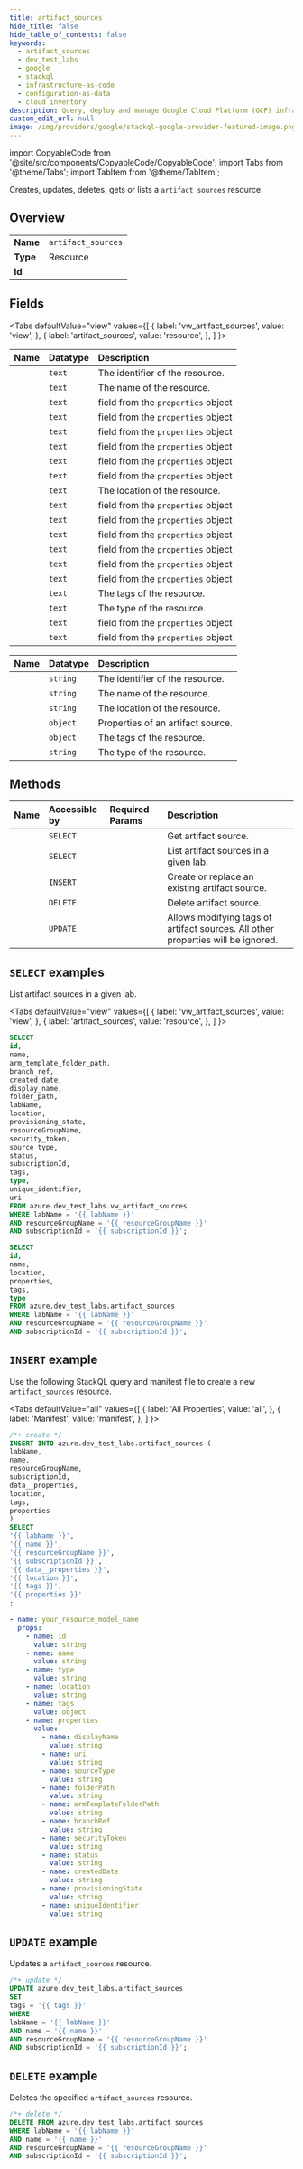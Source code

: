 ```yaml
---
title: artifact_sources
hide_title: false
hide_table_of_contents: false
keywords:
  - artifact_sources
  - dev_test_labs
  - google
  - stackql
  - infrastructure-as-code
  - configuration-as-data
  - cloud inventory
description: Query, deploy and manage Google Cloud Platform (GCP) infrastructure and resources using SQL
custom_edit_url: null
image: /img/providers/google/stackql-google-provider-featured-image.png
---
```


import CopyableCode from '@site/src/components/CopyableCode/CopyableCode';
import Tabs from '@theme/Tabs';
import TabItem from '@theme/TabItem';

Creates, updates, deletes, gets or lists a <code>artifact_sources</code> resource.

## Overview
<table><tbody>
<tr><td><b>Name</b></td><td><code>artifact_sources</code></td></tr>
<tr><td><b>Type</b></td><td>Resource</td></tr>
<tr><td><b>Id</b></td><td><CopyableCode code="azure.dev_test_labs.artifact_sources" /></td></tr>
</tbody></table>

## Fields
<Tabs
    defaultValue="view"
    values={[
        { label: 'vw_artifact_sources', value: 'view', },
        { label: 'artifact_sources', value: 'resource', },
    ]
}>
<TabItem value="view">

| Name | Datatype | Description |
|:-----|:---------|:------------|
| <CopyableCode code="id" /> | `text` | The identifier of the resource. |
| <CopyableCode code="name" /> | `text` | The name of the resource. |
| <CopyableCode code="arm_template_folder_path" /> | `text` | field from the `properties` object |
| <CopyableCode code="branch_ref" /> | `text` | field from the `properties` object |
| <CopyableCode code="created_date" /> | `text` | field from the `properties` object |
| <CopyableCode code="display_name" /> | `text` | field from the `properties` object |
| <CopyableCode code="folder_path" /> | `text` | field from the `properties` object |
| <CopyableCode code="labName" /> | `text` | field from the `properties` object |
| <CopyableCode code="location" /> | `text` | The location of the resource. |
| <CopyableCode code="provisioning_state" /> | `text` | field from the `properties` object |
| <CopyableCode code="resourceGroupName" /> | `text` | field from the `properties` object |
| <CopyableCode code="security_token" /> | `text` | field from the `properties` object |
| <CopyableCode code="source_type" /> | `text` | field from the `properties` object |
| <CopyableCode code="status" /> | `text` | field from the `properties` object |
| <CopyableCode code="subscriptionId" /> | `text` | field from the `properties` object |
| <CopyableCode code="tags" /> | `text` | The tags of the resource. |
| <CopyableCode code="type" /> | `text` | The type of the resource. |
| <CopyableCode code="unique_identifier" /> | `text` | field from the `properties` object |
| <CopyableCode code="uri" /> | `text` | field from the `properties` object |
</TabItem>
<TabItem value="resource">

| Name | Datatype | Description |
|:-----|:---------|:------------|
| <CopyableCode code="id" /> | `string` | The identifier of the resource. |
| <CopyableCode code="name" /> | `string` | The name of the resource. |
| <CopyableCode code="location" /> | `string` | The location of the resource. |
| <CopyableCode code="properties" /> | `object` | Properties of an artifact source. |
| <CopyableCode code="tags" /> | `object` | The tags of the resource. |
| <CopyableCode code="type" /> | `string` | The type of the resource. |
</TabItem></Tabs>

## Methods
| Name | Accessible by | Required Params | Description |
|:-----|:--------------|:----------------|:------------|
| <CopyableCode code="get" /> | `SELECT` | <CopyableCode code="labName, name, resourceGroupName, subscriptionId" /> | Get artifact source. |
| <CopyableCode code="list" /> | `SELECT` | <CopyableCode code="labName, resourceGroupName, subscriptionId" /> | List artifact sources in a given lab. |
| <CopyableCode code="create_or_update" /> | `INSERT` | <CopyableCode code="labName, name, resourceGroupName, subscriptionId, data__properties" /> | Create or replace an existing artifact source. |
| <CopyableCode code="delete" /> | `DELETE` | <CopyableCode code="labName, name, resourceGroupName, subscriptionId" /> | Delete artifact source. |
| <CopyableCode code="update" /> | `UPDATE` | <CopyableCode code="labName, name, resourceGroupName, subscriptionId" /> | Allows modifying tags of artifact sources. All other properties will be ignored. |

## `SELECT` examples

List artifact sources in a given lab.

<Tabs
    defaultValue="view"
    values={[
        { label: 'vw_artifact_sources', value: 'view', },
        { label: 'artifact_sources', value: 'resource', },
    ]
}>
<TabItem value="view">

```sql
SELECT
id,
name,
arm_template_folder_path,
branch_ref,
created_date,
display_name,
folder_path,
labName,
location,
provisioning_state,
resourceGroupName,
security_token,
source_type,
status,
subscriptionId,
tags,
type,
unique_identifier,
uri
FROM azure.dev_test_labs.vw_artifact_sources
WHERE labName = '{{ labName }}'
AND resourceGroupName = '{{ resourceGroupName }}'
AND subscriptionId = '{{ subscriptionId }}';
```
</TabItem>
<TabItem value="resource">


```sql
SELECT
id,
name,
location,
properties,
tags,
type
FROM azure.dev_test_labs.artifact_sources
WHERE labName = '{{ labName }}'
AND resourceGroupName = '{{ resourceGroupName }}'
AND subscriptionId = '{{ subscriptionId }}';
```
</TabItem></Tabs>


## `INSERT` example

Use the following StackQL query and manifest file to create a new <code>artifact_sources</code> resource.

<Tabs
    defaultValue="all"
    values={[
        { label: 'All Properties', value: 'all', },
        { label: 'Manifest', value: 'manifest', },
    ]
}>
<TabItem value="all">

```sql
/*+ create */
INSERT INTO azure.dev_test_labs.artifact_sources (
labName,
name,
resourceGroupName,
subscriptionId,
data__properties,
location,
tags,
properties
)
SELECT 
'{{ labName }}',
'{{ name }}',
'{{ resourceGroupName }}',
'{{ subscriptionId }}',
'{{ data__properties }}',
'{{ location }}',
'{{ tags }}',
'{{ properties }}'
;
```
</TabItem>
<TabItem value="manifest">

```yaml
- name: your_resource_model_name
  props:
    - name: id
      value: string
    - name: name
      value: string
    - name: type
      value: string
    - name: location
      value: string
    - name: tags
      value: object
    - name: properties
      value:
        - name: displayName
          value: string
        - name: uri
          value: string
        - name: sourceType
          value: string
        - name: folderPath
          value: string
        - name: armTemplateFolderPath
          value: string
        - name: branchRef
          value: string
        - name: securityToken
          value: string
        - name: status
          value: string
        - name: createdDate
          value: string
        - name: provisioningState
          value: string
        - name: uniqueIdentifier
          value: string

```
</TabItem>
</Tabs>

## `UPDATE` example

Updates a <code>artifact_sources</code> resource.

```sql
/*+ update */
UPDATE azure.dev_test_labs.artifact_sources
SET 
tags = '{{ tags }}'
WHERE 
labName = '{{ labName }}'
AND name = '{{ name }}'
AND resourceGroupName = '{{ resourceGroupName }}'
AND subscriptionId = '{{ subscriptionId }}';
```

## `DELETE` example

Deletes the specified <code>artifact_sources</code> resource.

```sql
/*+ delete */
DELETE FROM azure.dev_test_labs.artifact_sources
WHERE labName = '{{ labName }}'
AND name = '{{ name }}'
AND resourceGroupName = '{{ resourceGroupName }}'
AND subscriptionId = '{{ subscriptionId }}';
```
